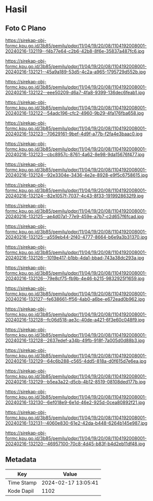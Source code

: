 # Hasil

## Foto C Plano

https://sirekap-obj-formc.kpu.go.id/3b85/pemilu/pdpr/11/04/19/20/08/1104192008001-20240216-132119--f4b77e64-c2b6-42b8-8f6e-35837a487fc6.jpg

https://sirekap-obj-formc.kpu.go.id/3b85/pemilu/pdpr/11/04/19/20/08/1104192008001-20240216-132121--45a9a189-53d5-4c2a-a965-1795729d552b.jpg

https://sirekap-obj-formc.kpu.go.id/3b85/pemilu/pdpr/11/04/19/20/08/1104192008001-20240216-132122--eee50209-d6a7-4fa8-9399-136dec6feab1.jpg

https://sirekap-obj-formc.kpu.go.id/3b85/pemilu/pdpr/11/04/19/20/08/1104192008001-20240216-132122--54adc196-cfc2-4960-9b29-4fa176fba658.jpg

https://sirekap-obj-formc.kpu.go.id/3b85/pemilu/pdpr/11/04/19/20/08/1104192008001-20240216-132123--70629161-9bef-4d9f-a77b-f2fa4e3baac0.jpg

https://sirekap-obj-formc.kpu.go.id/3b85/pemilu/pdpr/11/04/19/20/08/1104192008001-20240216-132123--cbc8957c-8761-4a62-8e98-9da15676f477.jpg

https://sirekap-obj-formc.kpu.go.id/3b85/pemilu/pdpr/11/04/19/20/08/1104192008001-20240216-132124--92e3304e-3436-4e2e-8928-e9f5c6758615.jpg

https://sirekap-obj-formc.kpu.go.id/3b85/pemilu/pdpr/11/04/19/20/08/1104192008001-20240216-132124--82e1057f-7037-4c43-8f33-1919928632f9.jpg

https://sirekap-obj-formc.kpu.go.id/3b85/pemilu/pdpr/11/04/19/20/08/1104192008001-20240216-132125--ae4d07a1-77e9-459e-a7b7-c2d657f6fcad.jpg

https://sirekap-obj-formc.kpu.go.id/3b85/pemilu/pdpr/11/04/19/20/08/1104192008001-20240216-132125--a559eb44-2f40-4777-8664-b6e9a3b31370.jpg

https://sirekap-obj-formc.kpu.go.id/3b85/pemilu/pdpr/11/04/19/20/08/1104192008001-20240216-132126--1019e417-b1bb-4da1-bbad-743a38dc293a.jpg

https://sirekap-obj-formc.kpu.go.id/3b85/pemilu/pdpr/11/04/19/20/08/1104192008001-20240216-132126--79e8cf75-fb9b-4e46-b215-9832925f1659.jpg

https://sirekap-obj-formc.kpu.go.id/3b85/pemilu/pdpr/11/04/19/20/08/1104192008001-20240216-132127--fe638661-ff56-4ab0-a6be-e672ead0b962.jpg

https://sirekap-obj-formc.kpu.go.id/3b85/pemilu/pdpr/11/04/19/20/08/1104192008001-20240216-132128--fc06d518-ae3c-40de-a421-6f3e60c048f9.jpg

https://sirekap-obj-formc.kpu.go.id/3b85/pemilu/pdpr/11/04/19/20/08/1104192008001-20240216-132128--2637edef-a34b-49fb-918f-7a005d0d88b3.jpg

https://sirekap-obj-formc.kpu.go.id/3b85/pemilu/pdpr/11/04/19/20/08/1104192008001-20240216-132129--64c6b288-c565-4dd5-818a-d0f615d7e6ea.jpg

https://sirekap-obj-formc.kpu.go.id/3b85/pemilu/pdpr/11/04/19/20/08/1104192008001-20240216-132129--b5ea3a22-d5cb-4b12-8519-08108ded177b.jpg

https://sirekap-obj-formc.kpu.go.id/3b85/pemilu/pdpr/11/04/19/20/08/1104192008001-20240216-132130--6ef018e9-6e1d-46e2-925d-0cea80892f21.jpg

https://sirekap-obj-formc.kpu.go.id/3b85/pemilu/pdpr/11/04/19/20/08/1104192008001-20240216-132131--4060e830-61e2-42da-b448-6264b145e987.jpg

https://sirekap-obj-formc.kpu.go.id/3b85/pemilu/pdpr/11/04/19/20/08/1104192008001-20240216-132120--46957100-70c8-4d45-b83f-b4d2eb11df48.jpg


## Metadata

| Key        | Value               |
| ---------- | ------------------- |
| Time Stamp | 2024-02-17 13:05:41 |
| Kode Dapil | 1102                |



